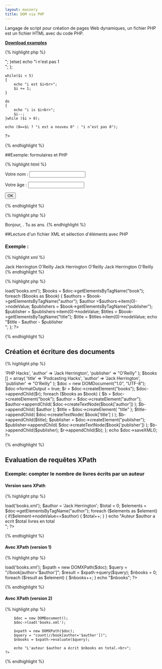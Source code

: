 ```yaml
---
layout: masonry
title: DOM via PHP
---
```

Langage de script pour création de pages Web dynamiques, un fichier PHP est un fichier HTML avec du code PHP.

[**Download examples**](php-dom-examples.tar.gz)

{% highlight php %}
<html>
<body>
<?php
	$i = 1;
	if(1==$i){
		echo "i est 1 <br>";
	}else{
		echo "i n'est pas 1 <br>";
	};

	while($i < 5)
	{
		echo "i est $i<br>";
		$i += 1;	
	}

	do
	{ 
		echo "i is $i<br>";
		$i--;
	}while ($i > 0);
	
	echo (0==$i ? "i est a nouveu 0" : "i n’est pas 0");

	
?>
</body>
</html>
{% endhighlight %}

##Exemple: formulaires et PHP

{% highlight html %}
<html>
<head>
	<meta http-equiv="Content-Type" content="text/html; charset=UTF-8">
</head>
<body>
	<form action="action.php" method="post">
	<p>Votre nom : <input type="text" name="nom" /></p>
	<p>Votre âge : <input type="text" name="age" /></p>
	<p><input type="submit" value="OK"></p>
	</form>
</body>
</html>
{% endhighlight %}

{% highlight php  %}
<html>
<head>
	<meta http-equiv="Content-Type" content="text/html; charset=UTF-8">
</head>
<body>
	Bonjour,
	<?php
		 echo htmlspecialchars($_POST['nom']);
	?>.
	Tu as 
	<?php echo (int)$_POST['age']+2; ?>
	ans.
</body>
</html>
{% endhighlight %}

##Lecture d'un fichier XML et sélection d'éléments avec PHP

### Exemple :
{% highlight xml %}
<?xml version="1.0" encoding="UTF-8"?>
<books>
<book>
	<author>Jack Herrington</author>
	<title>PHP Hacks</title>
	<publisher>O'Reilly</publisher>
</book>
<book>
	<author>Jack Herrington</author>
	<title>Podcasting Hacks</title>
	<publisher>O'Reilly</publisher>
</book>
<book>
	<author>Jack Herrington</author>
	<title>New Hacks</title>
	<publisher>O'Reilly</publisher>
</book>
</books>
{% endhighlight %}

{% highlight php  %}
<!-- Lecture de document, et sélection d'éléments -->
<?php
$doc = new DOMDocument();
$doc->load('books.xml');

$books = $doc->getElementsByTagName("book");

foreach ($books as $book) {
	$authors = $book->getElementsByTagName("author");
	$author =$authors->item(0)->nodeValue;

	$publishers = $book->getElementsByTagName("publisher");
	$publisher = $publishers->item(0)->nodeValue;

	$titles = $book->getElementsByTagName("title");
	$title = $titles->item(0)->nodeValue;	

	echo "$title - $author - $publisher<br>";
};
?>
{% endhighlight %}

## Création et écriture des documents

{% highlight php  %}
<!-- Création de document, et écriture-->
<?php
$books = array();
$books [] = array(
		'title' => 'PHP Hacks',
		'author' => 'Jack Herrington',
		'publisher' => "O'Reilly"
	);
$books [] = array(
		'title' => 'Podcasting Hacks',
		'author' => 'Jack Herrington',
		'publisher' => "O'Reilly"
	);

$doc = new DOMDocument("1.0", "UTF-8");
$doc->formatOutput = true;

$r = $doc->createElement("books");
$doc->appendChild($r);

foreach ($books as $book) {
	$b = $doc->createElement("book");	
	
	$author = $doc->createElement("author");
	$author->appendChild(
		$doc->createTextNode($book['author'])
	);	
	$b->appendChild( $author );

	$title = $doc->createElement( "title" );
	$title->appendChild(
	$doc->createTextNode( $book['title'] )
	);
	$b->appendChild($title);

	$publisher = $doc->createElement("publisher");
	$publisher->appendChild(
	$doc->createTextNode($book['publisher'])
	);
	$b->appendChild($publisher);
	$r->appendChild($b);
};

echo $doc->saveXML();
?>
{% endhighlight %}

## Evaluation de requêtes XPath

### Exemple: compter le nombre de livres écrits par un auteur

#### Version sans XPath
{% highlight php  %}
<!-- Compter le nobre de livres écrits par un auteur sans XPath-->
<?php
$doc = new DOMDocument();
$doc->load('books.xml');

$author = 'Jack Herrington';
$total = 0;
$elements = $doc->getElementsByTagName("author");
foreach ($elements as $element) {
	if($element->nodeValue==$author)
	{
		$total++;
	}
}
echo "Auteur $author a ecrit $total livres en total<br>";
?>
{% endhighlight %}

#### Avec XPath (version 1)
{% highlight php  %}
<!-- Compter le nobre de livres écrits par un auteur avec XPath-->
<?php
$author = 'Jack Herrington';

$doc = new DOMDocument();
$doc->load('books.xml');

$xpath = new DOMXPath($doc);
$query = "//book[author='$author']";
$result = $xpath->query($query);
$nbooks = 0;
foreach ($result as $element) {
	$nbooks++;
}
echo "$nbooks";
?>
{% endhighlight %}

#### Avec XPath (version 2)
{% highlight php  %}
<!-- Compter le nobre de livres écrits par un auteur avec XPath V2-->
<html>
<head>
	<meta http-equiv="Content-Type" content="text/html; charset=UTF-8">
</head>
<body>
	<?php
		$author = 'Jack Herrington';

		$doc = new DOMDocument();
		$doc->load('books.xml');

		$xpath = new DOMXPath($doc);
		$query = "count(//book[author='$author'])";
		$nbooks = $xpath->evaluate($query);

		echo "L'auteur $author a écrit $nbooks en total.<br>";
	?>
</body>
</html>

{% endhighlight %}





